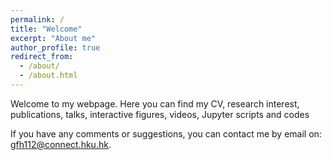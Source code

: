 ```yaml
---
permalink: /
title: "Welcome"
excerpt: "About me"
author_profile: true
redirect_from: 
  - /about/
  - /about.html
---
```


Welcome to my webpage. Here you can find my CV, research interest, publications, talks, interactive figures, videos, Jupyter scripts and codes  

If you have any comments or suggestions, you can contact me by email on: gfh112@connect.hku.hk.
